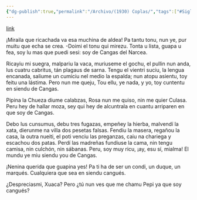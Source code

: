 ```yaml
---
{"dg-publish":true,"permalink":"/Archivo/(1930) Coplas/","tags":["#Siglo_20","occidental","Cangas_del_Narcea","a1930","escrito","periódico","El_Cuntapeiru","canción"]}
---
```


[link](https://hemeroteca.gijon.es/detalle.html?info=https://fondos.gijon.es//fotoweb/archives/5000-Hemeroteca/Hemeroteca/LaManiega/193001/LMN193001011.pdf.info)

¡Miraila que ricachada
va esa muchina de aldea!
Pa tantu tonu, nun ye,
pur muitu que echa se crea.
-Doimi el tonu qui mirezu.
Tonta u lista, guapa u fea,
soy lu mas que puedi sesi:
soy de Cangas del Narcea.

Ricayiu mi suegra,
malpariu la vaca,
muriuseme el gochu,
el pullin nun anda,
lus cuatru cabritus,
tán plagaus de sarna.
Tengu el vientri suciu,
la lengua encanada,
saliume un cumiciu
nel medio la espalda;
nun atopu asientu,
toy feitu una lástima.
Pero nun me queju,
Tou ellu, ye nada,
y yo, toy cuntentu
en siendu de Cangas.

Pipina la Chueza
diume calabzas,
Rosa nun me quiso,
nin me quier Culasa.
Peru hey de hallar moza,
sey qui hey de alcuntrala
en cuantu arriparen
en que soy de Cangas.

Debo lus cunsumus,
debu tres fugazas,
empeñey la hierba,
malvendí la xata,
dierunme na villa
dos pesetas falsas.
Fendiu la masera,
regañou la casa,
la outra nueiti, el poti
venciu las preganzas,
caiu na chariega
y escachou dos patas.
Perdí las madreñas
fundiuse la cama,
nin tengu camisa,
nin culchón, nin sábanas.
Peru, soy muy ricu,
¡ay, esu sí, mialma!
El mundu ye miu
siendu you de Cangas.

¡Nenina querida
que guapina yes!
Pa ti ha de ser un condi,
un duque, un marqués.
Cualquiera que sea
en siendu cangués.

¿Despreciasmi, Xuaca?
Pero ¿tú nun ves
que me chamu Pepi
ya que soy cangués?